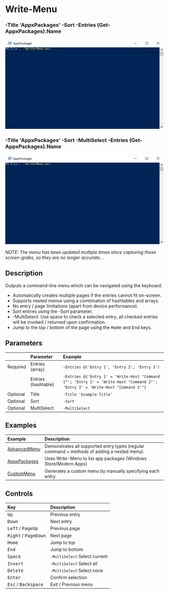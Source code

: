 # Write-Menu

### -Title 'AppxPackages' -Sort -Entries (Get-AppxPackages).Name

![AppxPackages](Examples/AppxPackages.gif)

### -Title 'AppxPackages' -Sort -MultiSelect -Entries (Get-AppxPackages).Name

![AppxPackages](Examples/MultiSelect.gif)

_NOTE: The menu has been updated multiple times since capturing these screen-grabs, so they are no longer accurate..._

## Description

Outputs a command-line menu which can be navigated using the keyboard.

* Automatically creates multiple pages if the entries cannot fit on-screen.
* Supports nested menus using a combination of hashtables and arrays.
* No entry / page limitations (apart from device performance).
* Sort entries using the -Sort parameter.
* -MultiSelect: Use space to check a selected entry, all checked entries will be invoked / returned upon confirmation.
* Jump to the top / bottom of the page using the <kbd>Home</kbd> and <kbd>End</kbd> keys.


## Parameters

|  | Parameter | Example |
|:--|:--|:--|
| Required | Entries (array) | `-Entries @('Entry 1', 'Entry 2', 'Entry 3')` |
|          | Entries (hashtable) | `-Entries @{'Entry 1' = 'Write-Host "Command 1"'; 'Entry 2' = 'Write-Host "Command 2"'; 'Entry 3' = 'Write-Host "Command 3'"}` |
| Optional | Title | `-Title 'Example Title'` |
| Optional | Sort | `-Sort` |
| Optional | MultiSelect | `-MultiSelect`

## Examples

| Example | Description |
| :-- | :-- |
| [AdvancedMenu](Examples/AdvancedMenu.md) | Demonstrates all supported entry types (regular command + methods of adding a nested menu). |
| [AppxPackages](Examples/AppxPackages.md) | Uses Write-Menu to list app packages (Windows Store/Modern Apps) |
| [CustomMenu](Examples/CustomMenu.md) | Generates a custom menu by manually specifying each entry |

## Controls

| Key | Description |
|:--|:--|
| <kbd>Up</kbd> | Previous entry |
| <kbd>Down</kbd> | Next entry |
| <kbd>Left</kbd> / <kbd>PageUp</kbd> | Previous page|
| <kbd>Right</kbd> / <kbd>PageDown</kbd> | Next page |
| <kbd>Home</kbd> | Jump to top |
| <kbd>End</kbd> | Jump to bottom |
| <kbd>Space</kbd> | `-MultiSelect` Select current |
| <kbd>Insert</kbd> | `-MultiSelect` Select all |
| <kbd>Delete</kbd> | `-MultiSelect` Select none |
| <kbd>Enter</kbd> | Confirm selection |
| <kbd>Esc</kbd> / <kbd>Backspace</kbd> | Exit / Previous menu |

